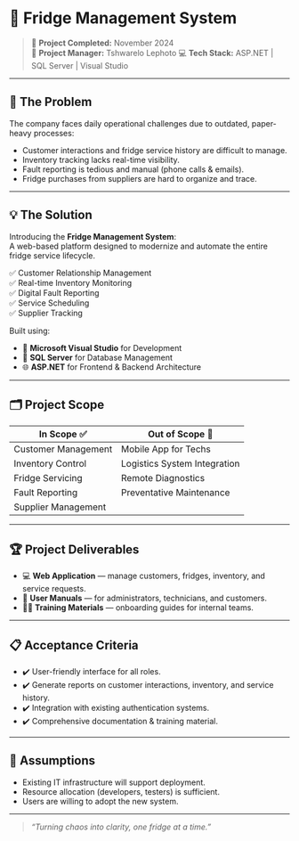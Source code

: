 # 🧊 Fridge Management System

> 📅 **Project Completed:** November 2024  
> 💼 **Project Manager:** Tshwarelo Lephoto 
> 💻 **Tech Stack:** ASP.NET | SQL Server | Visual Studio

---

## 🚨 The Problem

The company faces daily operational challenges due to outdated, paper-heavy processes:

- Customer interactions and fridge service history are difficult to manage.
- Inventory tracking lacks real-time visibility.
- Fault reporting is tedious and manual (phone calls & emails).
- Fridge purchases from suppliers are hard to organize and trace.

---

## 💡 The Solution

Introducing the **Fridge Management System**:  
A web-based platform designed to modernize and automate the entire fridge service lifecycle.

✅ Customer Relationship Management  
✅ Real-time Inventory Monitoring  
✅ Digital Fault Reporting  
✅ Service Scheduling  
✅ Supplier Tracking  

Built using:

- 🧠 **Microsoft Visual Studio** for Development  
- 💾 **SQL Server** for Database Management  
- 🌐 **ASP.NET** for Frontend & Backend Architecture  

---

## 🗂️ Project Scope

| In Scope ✅        | Out of Scope 🚫         |
|--------------------|-------------------------|
| Customer Management | Mobile App for Techs   |
| Inventory Control   | Logistics System Integration |
| Fridge Servicing    | Remote Diagnostics     |
| Fault Reporting     | Preventative Maintenance |
| Supplier Management |                         |

---

## 🏆 Project Deliverables

- 💻 **Web Application** — manage customers, fridges, inventory, and service requests.
- 📖 **User Manuals** — for administrators, technicians, and customers.
- 🧑‍🏫 **Training Materials** — onboarding guides for internal teams.

---

## 📋 Acceptance Criteria

- ✔️ User-friendly interface for all roles.
- ✔️ Generate reports on customer interactions, inventory, and service history.
- ✔️ Integration with existing authentication systems.
- ✔️ Comprehensive documentation & training material.

---

## 🔧 Assumptions

- Existing IT infrastructure will support deployment.
- Resource allocation (developers, testers) is sufficient.
- Users are willing to adopt the new system.

---

> _“Turning chaos into clarity, one fridge at a time.”_
